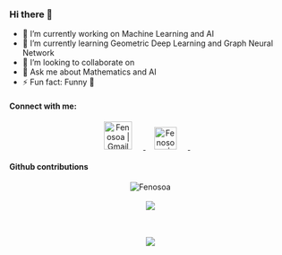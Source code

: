 ### Hi there 👋


- 🔭 I’m currently working on Machine Learning and AI
- 🌱 I’m currently learning Geometric Deep Learning and Graph Neural Network
- 👯 I’m looking to collaborate on 
- 💬 Ask me about Mathematics and AI
- ⚡ Fun fact: Funny 🤪


#### Connect with me:
<div align="center">
    <a href="mailto: fenosoa.randrianjatovo@aims.ac.rw">
        <img alt="Fenosoa | Gmail" width="50px" style="margin-right:20px" src="https://logosandtypes.com/wp-content/uploads/2020/11/Google.png" />
    </a>
    &nbsp;&nbsp;&nbsp
    <a href="www.linkedin.com/fenosoa-randrianjatovo">
        <img alt="Fenosoa | LinkedIn" width="40px" style="margin-right:20px" src="https://upload.wikimedia.org/wikipedia/commons/thumb/c/ca/LinkedIn_logo_initials.png/640px-LinkedIn_logo_initials.png" />
    </a>
    &nbsp;&nbsp;&nbsp;
</div>

#### Github contributions
 
 <div align="center">
    <img src="https://github-readme-streak-stats.herokuapp.com/?user=FenosoaRandrianjatovo&theme=radical" alt="Fenosoa" />
    <br><br>
    <img src="https://activity-graph.herokuapp.com/graph?username=FenosoaRandrianjatovo&theme=react-pink" />
</div>

<p align="center">
    <!-- <img src="https://github-readme-stats.vercel.app/api?username=FenosoaRandrianjatovo&show_icons=true&theme=radical" alt="Anwarvic's github stats"> -->
    <!-- <img src="https://github-readme-stats.vercel.app/api/top-langs/?username=FenosoaRandrianjatovo&layout=compact&theme=radical" style="padding: 15px" /> -->
    <br><br>
    <img src="https://github-profile-trophy.vercel.app/?username=FenosoaRandrianjatovo&theme=radical" />
    <br><br>
    
</p>
<br><br>
